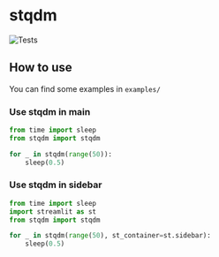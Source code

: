 # stqdm
![Tests](https://github.com/Wirg/stqdm/workflows/Tests/badge.svg)


## How to use

You can find some examples in `examples/`

### Use stqdm in main
```python
from time import sleep
from stqdm import stqdm

for _ in stqdm(range(50)):
    sleep(0.5)
```

### Use stqdm in sidebar
```python
from time import sleep
import streamlit as st
from stqdm import stqdm

for _ in stqdm(range(50), st_container=st.sidebar):
    sleep(0.5)
```

